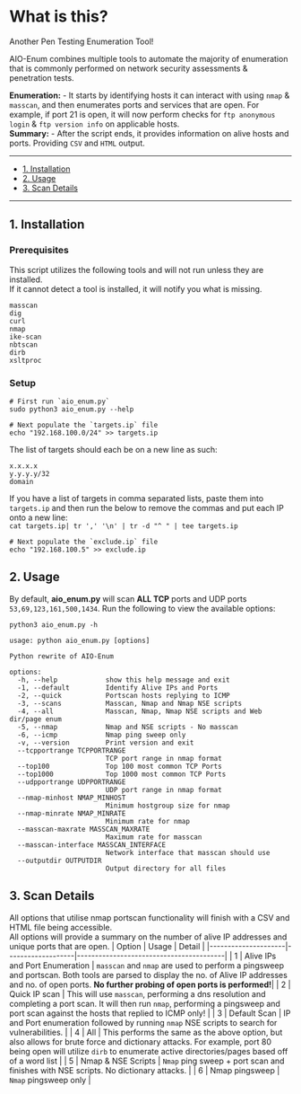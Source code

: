 # What is this? 
Another Pen Testing Enumeration Tool!

AIO-Enum combines multiple tools to automate the majority of enumeration that is commonly performed on network security assessments & penetration tests.  

**Enumeration:** - It starts by identifying hosts it can interact with using `nmap` & `masscan`, and then enumerates ports and services that are open. For example, if port 21 is open, it will now perform checks for `ftp anonymous login` & `ftp version info` on applicable hosts.  
**Summary:** - After the script ends, it provides information on alive hosts and ports. Providing `CSV` and `HTML` output.

---

- [1. Installation](#1-installation)
- [2. Usage](#2-usage)
- [3. Scan Details](#3-scan-details)

---

## 1. Installation

### Prerequisites
This script utilizes the following tools and will not run unless they are installed.  
If it cannot detect a tool is installed, it will notify you what is missing.
``` 
masscan
dig
curl
nmap
ike-scan
nbtscan
dirb
xsltproc
```
### Setup
```
# First run `aio_enum.py`
sudo python3 aio_enum.py --help
```
```
# Next populate the `targets.ip` file
echo "192.168.100.0/24" >> targets.ip
```
The list of targets should each be on a new line as such:  
```
x.x.x.x  
y.y.y.y/32  
domain  
```

If you have a list of targets in comma separated lists, paste them into `targets.ip` and then run the below to remove the commas and put each IP onto a new line:  
`cat targets.ip| tr ',' '\n' | tr -d "^ " | tee targets.ip`

```
# Next populate the `exclude.ip` file
echo "192.168.100.5" >> exclude.ip
```

## 2. Usage
By default, **aio_enum.py** will scan **ALL TCP** ports and UDP ports `53,69,123,161,500,1434`.
Run the following to view the available options:
```
python3 aio_enum.py -h
```
```
usage: python aio_enum.py [options]

Python rewrite of AIO-Enum

options:
  -h, --help            show this help message and exit
  -1, --default         Identify Alive IPs and Ports
  -2, --quick           Portscan hosts replying to ICMP
  -3, --scans           Masscan, Nmap and Nmap NSE scripts
  -4, --all             Masscan, Nmap, Nmap NSE scripts and Web dir/page enum
  -5, --nmap            Nmap and NSE scripts - No masscan
  -6, --icmp            Nmap ping sweep only
  -v, --version         Print version and exit
  --tcpportrange TCPPORTRANGE
                        TCP port range in nmap format
  --top100              Top 100 most common TCP Ports
  --top1000             Top 1000 most common TCP Ports
  --udpportrange UDPPORTRANGE
                        UDP port range in nmap format
  --nmap-minhost NMAP_MINHOST
                        Minimum hostgroup size for nmap
  --nmap-minrate NMAP_MINRATE
                        Minimum rate for nmap
  --masscan-maxrate MASSCAN_MAXRATE
                        Maximum rate for masscan
  --masscan-interface MASSCAN_INTERFACE
                        Network interface that masscan should use
  --outputdir OUTPUTDIR
                        Output directory for all files
```


## 3. Scan Details
All options that utilise nmap portscan functionality will finish with a CSV and HTML file being accessible.  
All options will provide a summary on the number of alive IP addresses and unique ports that are open.
|              Option | Usage            | Detail                           |
|---------------------|-------------------|-----------------------------------------|
|  1  | Alive IPs and Port Enumeration  |  `masscan` and `nmap` are used to perform a pingsweep and portscan. Both tools are parsed to display the no. of Alive IP addresses and no. of open ports. **No further probing of open ports is performed!**|
|  2 | Quick IP scan                   |  This will use `masscan`, performing a dns resolution and completing a port scan. It will then run `nmap`, performing a pingsweep and port scan against the hosts that replied to ICMP only! |
|  3 | Default Scan    |  IP and Port enumeration followed by running `nmap` NSE scripts to search for vulnerabilities. |
|  4 | All                 |  This performs the same as the above option, but also allows for brute force and dictionary attacks. For example, port 80 being open will utilize `dirb` to enumerate active directories/pages based off of a word list |
|  5 | Nmap & NSE Scripts              |  `Nmap` ping sweep + port scan and finishes with NSE scripts. No dictionary attacks. |
|  6 | Nmap pingsweep                  |  `Nmap` pingsweep only |
